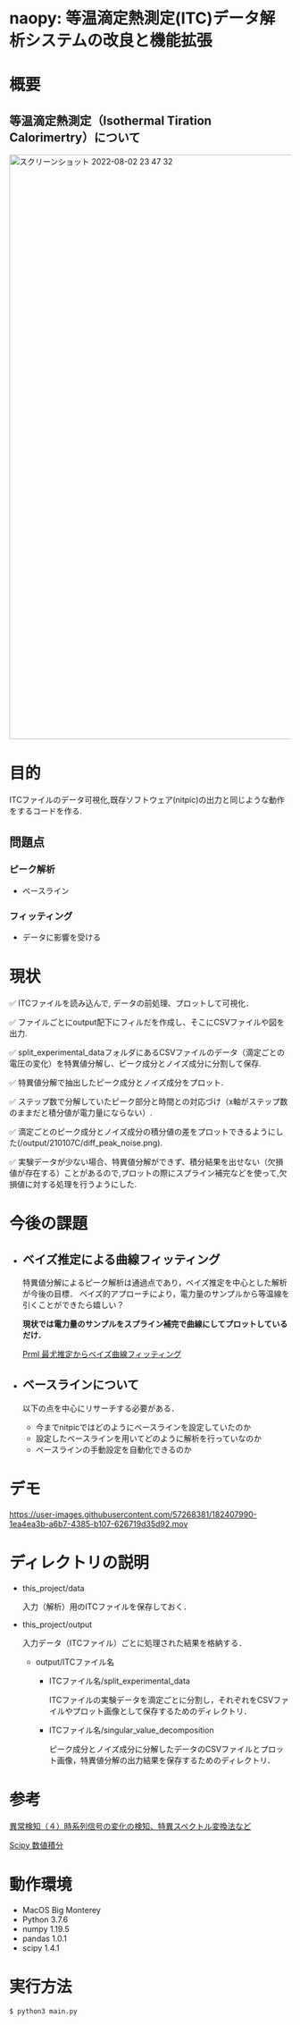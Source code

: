 # naopy: 等温滴定熱測定(ITC)データ解析システムの改良と機能拡張
# 概要
## 等温滴定熱測定（Isothermal Tiration Calorimertry）について

<img width="1046" alt="スクリーンショット 2022-08-02 23 47 32" src="https://user-images.githubusercontent.com/57268381/182403666-c408a76f-7d3b-407a-b46c-38e8cac897b5.png">

# 目的
ITCファイルのデータ可視化,既存ソフトウェア(nitpic)の出力と同じような動作をするコードを作る.
## 問題点
### ピーク解析
- ベースライン
### フィッティング
- データに影響を受ける

# 現状
✅ ITCファイルを読み込んで, データの前処理、プロットして可視化．

✅ ファイルごとにoutput配下にフィルだを作成し、そこにCSVファイルや図を出力.
   
✅ split_experimental_dataフォルダにあるCSVファイルのデータ（滴定ごとの電圧の変化）を特異値分解し、ピーク成分とノイズ成分に分割して保存.

✅ 特異値分解で抽出したピーク成分とノイズ成分をプロット.
   
✅ ステップ数で分解していたピーク部分と時間との対応づけ（x軸がステップ数のままだと積分値が電力量にならない）.

✅ 滴定ごとのピーク成分とノイズ成分の積分値の差をプロットできるようにした(/output/210107C/diff_peak_noise.png).

✅ 実験データが少ない場合、特異値分解ができず、積分結果を出せない（欠損値が存在する）ことがあるので,プロットの際にスプライン補完などを使って,欠損値に対する処理を行うようにした.

# 今後の課題
- ## ベイズ推定による曲線フィッティング
  特異値分解によるピーク解析は通過点であり，ベイズ推定を中心とした解析が今後の目標．
  ベイズ的アプローチにより，電力量のサンプルから等温線を引くことができたら嬉しい？

  **現状では電力量のサンプルをスプライン補完で曲線にしてプロットしているだけ．**

  [Prml 最尤推定からベイズ曲線フィッティング](https://www.slideshare.net/takutori/prml-122257791)
- ## ベースラインについて
  以下の点を中心にリサーチする必要がある．
  - 今までnitpicではどのようにベースラインを設定していたのか
  - 設定したベースラインを用いてどのように解析を行っていなのか
  - ベースラインの手動設定を自動化できるのか

# デモ

https://user-images.githubusercontent.com/57268381/182407990-1ea4ea3b-a6b7-4385-b107-626719d35d92.mov


# ディレクトリの説明
- this_project/data
  
  入力（解析）用のITCファイルを保存しておく．

- this_project/output

  入力データ（ITCファイル）ごとに処理された結果を格納する．

  - output/ITCファイル名
    - ITCファイル名/split_experimental_data

      ITCファイルの実験データを滴定ごとに分割し，それぞれをCSVファイルやプロット画像として保存するためのディレクトリ．
    - ITCファイル名/singular_value_decomposition

      ピーク成分とノイズ成分に分解したデータのCSVファイルとプロット画像，特異値分解の出力結果を保存するためのディレクトリ．


# 参考
[異常検知（４）時系列信号の変化の検知、特異スペクトル変換法など](https://qiita.com/makotoito/items/1bb062e4264394e1c2da)

[Scipy 数値積分](https://python.atelierkobato.com/scipy_integrate/)
# 動作環境
- MacOS Big Monterey
- Python 3.7.6
- numpy 1.19.5  
- pandas 1.0.1     
- scipy 1.4.1  

# 実行方法
```
$ python3 main.py
```
